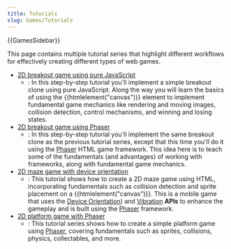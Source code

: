 ```yaml
---
title: Tutorials
slug: Games/Tutorials
---
```


{{GamesSidebar}}

This page contains multiple tutorial series that highlight different workflows for effectively creating different types of web games.

- [2D breakout game using pure JavaScript](/en-US/docs/Games/Tutorials/2D_Breakout_game_pure_JavaScript)
  - : In this step-by-step tutorial you'll implement a simple breakout clone using pure JavaScript. Along the way you will learn the basics of using the {{htmlelement("canvas")}} element to implement fundamental game mechanics like rendering and moving images, collision detection, control mechanisms, and winning and losing states.
- [2D breakout game using Phaser](/en-US/docs/Games/Tutorials/2D_breakout_game_Phaser)
  - : In this step-by-step tutorial you'll implement the same breakout clone as the previous tutorial series, except that this time you'll do it using the [Phaser](https://phaser.io/) HTML game framework. This idea here is to teach some of the fundamentals (and advantages) of working with frameworks, along with fundamental game mechanics.
- [2D maze game with device orientation](/en-US/docs/Games/Tutorials/HTML5_Gamedev_Phaser_Device_Orientation)
  - : This tutorial shows how to create a 2D maze game using HTML, incorporating fundamentals such as collision detection and sprite placement on a {{htmlelement("canvas")}}. This is a mobile game that uses the [Device Orientation]([/en-US/docs/Web/API/Device_orientation_events)) and [Vibration](/en-US/docs/Web/API/Vibration_API) **APIs** to enhance the gameplay and is built using the [Phaser](https://phaser.io/) framework.
- [2D platform game with Phaser](https://mozdevs.github.io/html5-games-workshop/en/guides/platformer/start-here/)
  - : This tutorial series shows how to create a simple platform game using [Phaser](https://phaser.io/), covering fundamentals such as sprites, collisions, physics, collectables, and more.
